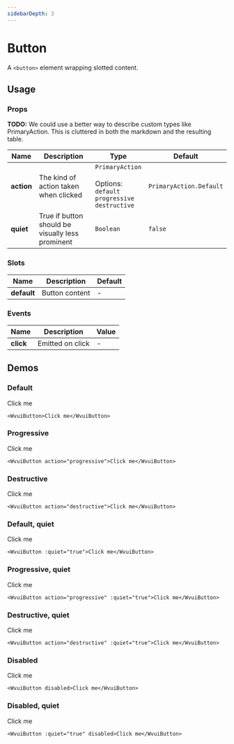 ```yaml
---
sidebarDepth: 3
---
```


<script setup>
import Wrapper from '../../utils/Wrapper.vue';
import WvuiButton from '../../../src/components/button/Button.vue';
</script>

# Button

A `<button>` element wrapping slotted content.

## Usage

### Props

**TODO:** We could use a better way to describe custom types like PrimaryAction. This is cluttered
in both the markdown and the resulting table.

| Name | Description | Type | Default |
| --- | --- | --- | --- |
| **action** | The kind of action taken when clicked | `PrimaryAction` <br><br>Options:<br>`default` <br>`progressive` <br>`destructive` | `PrimaryAction.Default` |
| **quiet** | True if button should be visually less prominent | `Boolean` | `false` |

### Slots

| Name | Description | Default |
| --- | --- | --- |
| **default** | Button content | - |

### Events

| Name | Description | Value |
| --- | --- | --- |
| **click** | Emitted on click | - |

## Demos

### Default

<Wrapper>
<WvuiButton>Click me</WvuiButton>
</Wrapper>

```vue
<WvuiButton>Click me</WvuiButton>
```

### Progressive

<Wrapper>
<WvuiButton action="progressive">Click me</WvuiButton>
</Wrapper>

```vue
<WvuiButton action="progressive">Click me</WvuiButton>
```

### Destructive

<Wrapper>
<WvuiButton action="destructive">Click me</WvuiButton>
</Wrapper>

```vue
<WvuiButton action="destructive">Click me</WvuiButton>
```

### Default, quiet

<Wrapper>
<WvuiButton :quiet="true">Click me</WvuiButton>
</Wrapper>

```vue
<WvuiButton :quiet="true">Click me</WvuiButton>
```

### Progressive, quiet

<Wrapper>
<WvuiButton action="progressive" :quiet="true">Click me</WvuiButton>
</Wrapper>

```vue
<WvuiButton action="progressive" :quiet="true">Click me</WvuiButton>
```

### Destructive, quiet

<Wrapper>
<WvuiButton action="destructive" :quiet="true">Click me</WvuiButton>
</Wrapper>

```vue
<WvuiButton action="destructive" :quiet="true">Click me</WvuiButton>
```

### Disabled

<Wrapper>
<WvuiButton disabled>Click me</WvuiButton>
</Wrapper>

```vue
<WvuiButton disabled>Click me</WvuiButton>
```

### Disabled, quiet

<Wrapper>
<WvuiButton :quiet="true" disabled>Click me</WvuiButton>
</Wrapper>

```vue
<WvuiButton :quiet="true" disabled>Click me</WvuiButton>
```
